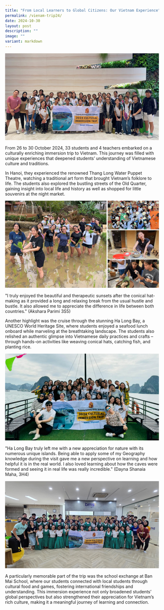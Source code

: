 ```yaml
---
title: "From Local Learners to Global Citizens: Our Vietnam Experience"
permalink: /vienam-trip24/
date: 2024-10-30
layout: post
description: ""
image: ""
variant: markdown
---
```

<img src="/images/Sparkling_Moment/2024/VT24_1.png">

<p>From 26 to 30 October 2024, 33 students and 4 teachers embarked on a culturally enriching immersion trip to Vietnam. This journey was filled with unique experiences that deepened students’ understanding of Vietnamese culture and traditions. </p>
<p>In Hanoi, they experienced the renowned Thang Long Water Puppet Theatre, watching a traditional art form that brought Vietnam’s folklore to life. The students also explored the bustling streets of the Old Quarter, gaining insight into local life and history as well as shopped for little souvenirs at the night market.</p>

<img src="/images/Sparkling_Moment/2024/VT24_2.png">

<p>"I truly enjoyed the beautiful and therapeutic sunsets after the conical hat-making as it provided a long and relaxing break from the usual hustle and bustle. It also allowed me to appreciate the difference in life between both countries." (Akshara Parimi 3S5)</p>

<p>Another highlight was the cruise through the stunning Ha Long Bay, a UNESCO World Heritage Site, where students enjoyed a seafood lunch onboard while marveling at the breathtaking landscape. The students also relished an authentic glimpse into Vietnamese daily practices and crafts – through hands-on activities like weaving conical hats, catching fish, and planting rice. </p>

<img src="/images/Sparkling_Moment/2024/VT24_3.png">

<p>"Ha Long Bay truly left me with a new appreciation for nature with its numerous unique islands. Being able to apply some of my Geography knowledge during the visit gave me a new perspective on learning and how helpful it is in the real world. I also loved learning about how the caves were formed and seeing it in real life was really incredible." (Dayna Shanaia Maha, 3H4)</p>

<img src="/images/Sparkling_Moment/2024/VT24_4.png">

<p>A particularly memorable part of the trip was the school exchange at Ban Mai School, where our students connected with local students through cultural food and games, fostering international friendships and understanding. This immersion experience not only broadened students’ global perspectives but also strengthened their appreciation for Vietnam’s rich culture, making it a meaningful journey of learning and connection.</p>